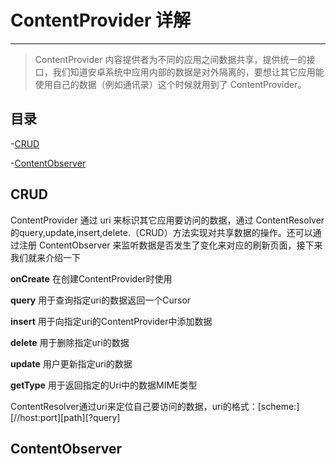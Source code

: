 # ContentProvider 详解

---

> ContentProvider 内容提供者为不同的应用之间数据共享，提供统一的接口，我们知道安卓系统中应用内部的数据是对外隔离的，要想让其它应用能使用自己的数据（例如通讯录）这个时候就用到了 ContentProvider。

## 目录

-[CRUD](#CRUD)

-[ContentObserver](#ContentObserver)

## CRUD

ContentProvider 通过 uri 来标识其它应用要访问的数据，通过 ContentResolver 的query,update,insert,delete.（CRUD）方法实现对共享数据的操作。还可以通过注册 ContentObserver 来监听数据是否发生了变化来对应的刷新页面，接下来我们就来介绍一下

**onCreate**
在创建ContentProvider时使用

**query**
用于查询指定uri的数据返回一个Cursor

**insert**
用于向指定uri的ContentProvider中添加数据

**delete**
用于删除指定uri的数据

**update**
用户更新指定uri的数据

**getType**
用于返回指定的Uri中的数据MIME类型

ContentResolver通过uri来定位自己要访问的数据，uri的格式：[scheme:][//host:port][path][?query]






## ContentObserver

